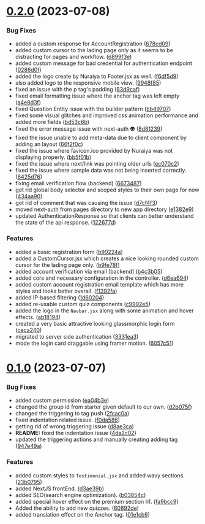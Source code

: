 # [0.2.0](https://github.com/Inmoresentum/InteractiveQuizApplication/compare/v0.1.0...v0.2.0) (2023-07-08)


### Bug Fixes

* added a custom response for AccountRegistration ([678cd09](https://github.com/Inmoresentum/InteractiveQuizApplication/commit/678cd097e9b70e2da02e109e7a5696d2606c6396))
* added custom cursor to the lading page only as it seems to be distracting for pages and workflow. ([d899f3e](https://github.com/Inmoresentum/InteractiveQuizApplication/commit/d899f3ea0414efb8a0c0ca7ed883febb809e5494))
* added custom message for bad credential for authentication endpoint ([0286d0f](https://github.com/Inmoresentum/InteractiveQuizApplication/commit/0286d0fa407b6f760986c9f694620b97b7096203))
* added the logo create by Nuraiya to Footer.jsx as well. ([f6df5d9](https://github.com/Inmoresentum/InteractiveQuizApplication/commit/f6df5d96e6667039a366768511764d4e9f86a7cd))
* also added logo to the responsive mobile view. ([9948f85](https://github.com/Inmoresentum/InteractiveQuizApplication/commit/9948f859601d0ebcf22200e411d35d399fdd5439))
* fixed an issue with the p tag's padding ([83d9caf](https://github.com/Inmoresentum/InteractiveQuizApplication/commit/83d9caf982e0a2b09cd3341dc3f93d9b65fb635a))
* fixed email formatting issue where the anchor tag was left empty ([a4e8d3f](https://github.com/Inmoresentum/InteractiveQuizApplication/commit/a4e8d3f0d51f2087564e9bd7c5fd6afc7de0e42b))
* fixed Question Entity issue with the builder pattern ([bb49707](https://github.com/Inmoresentum/InteractiveQuizApplication/commit/bb49707516c000fdfc13df8c9c90b9e0095fe326))
* fixed some visual glitches and improved css animation performance and added more fields ([bd53c6b](https://github.com/Inmoresentum/InteractiveQuizApplication/commit/bd53c6b587f5504407d3b5bf2f65a8b4c869d35e))
* fixed the error message issue with next-auth :alien: ([8d81239](https://github.com/Inmoresentum/InteractiveQuizApplication/commit/8d81239746fae619b3d2ae98c9b7fe9dc6eda807))
* fixed the issue unable to add meta-data due to client component by adding an layout ([66f2f0c](https://github.com/Inmoresentum/InteractiveQuizApplication/commit/66f2f0ce06c44db6d3d54e7760418c0ce6b6e01e))
* fixed the issue where favicon.ico provided by Nuraiya was not displaying properly. ([bb5f01b](https://github.com/Inmoresentum/InteractiveQuizApplication/commit/bb5f01b01b2fbb1f0d2b94bcd5f05ed7e599db61))
* fixed the issue where next/link was pointing older urls ([ec070c2](https://github.com/Inmoresentum/InteractiveQuizApplication/commit/ec070c2edcac6e624f4f2b123a71cc5a880db364))
* fixed the issue where sample data was not being inserted correctly. ([6425d76](https://github.com/Inmoresentum/InteractiveQuizApplication/commit/6425d76a12535b8b4fa5c18e0ba9547f07600e03))
* fixing email verification flow (backend) ([6673487](https://github.com/Inmoresentum/InteractiveQuizApplication/commit/6673487bc1cdd8c12a086d379cd02ad92ecb99ed))
* got rid global body selector and scoped styles to their own page for now ([434aa90](https://github.com/Inmoresentum/InteractiveQuizApplication/commit/434aa905e3a8f3af17f3c1ac9ab24c03775f2f3b))
* got rid of comment that was causing the issue ([d7cf4f3](https://github.com/Inmoresentum/InteractiveQuizApplication/commit/d7cf4f3889cbab7a8ff69aee7db331ba200166bb))
* moved next-auth from pages directory to new app directory ([e1382e9](https://github.com/Inmoresentum/InteractiveQuizApplication/commit/e1382e946e64924e10ad03f140d462b15130de3f))
* updated AuthenticationResponse so that clients can better understand the state of the api response. ([122677d](https://github.com/Inmoresentum/InteractiveQuizApplication/commit/122677d9055f3838c7d0edacffb2d989cb8f1f6b))


### Features

* added a basic registration form ([b90224a](https://github.com/Inmoresentum/InteractiveQuizApplication/commit/b90224ae907eda7e113438b20384552d20754e4f))
* added a CustomCursor.jsx which creates a nice looking rounded custom cursor for the lading page only. ([b9fe78f](https://github.com/Inmoresentum/InteractiveQuizApplication/commit/b9fe78fec0e4fcf9550965c70120c5fcec77520d))
* added account verification via email [backend] ([b4c3b05](https://github.com/Inmoresentum/InteractiveQuizApplication/commit/b4c3b05b22910437b5e5646c5df152dc20da19ee))
* added cors and necessary configuration in the controller. ([d6ea694](https://github.com/Inmoresentum/InteractiveQuizApplication/commit/d6ea6942c47dc442e716252acea00c74e52cd69a))
* added custom account registration email template which has more styles and looks better overall. ([f1392fa](https://github.com/Inmoresentum/InteractiveQuizApplication/commit/f1392fa1410ad6c74d2a21f45a0f13b15bc9c65e))
* added IP-based filtering ([1d60204](https://github.com/Inmoresentum/InteractiveQuizApplication/commit/1d602049565c740f902f3d5dc4f93496c95b08d4))
* added re-usable custom quiz components ([c9992e5](https://github.com/Inmoresentum/InteractiveQuizApplication/commit/c9992e5c026e967fb850ed4f4149098357d270ff))
* added the logo in the `Navbar.jsx` along with some animation and hover effects. ([ab18194](https://github.com/Inmoresentum/InteractiveQuizApplication/commit/ab1819477ed5eed2a6c76c304d85181979131af0))
* created a very basic attractive looking glassmorphic login form ([ceca240](https://github.com/Inmoresentum/InteractiveQuizApplication/commit/ceca240b02318db29456c18b30c3642cd76b074a))
* migrated to server side authentication ([3331ea3](https://github.com/Inmoresentum/InteractiveQuizApplication/commit/3331ea3ab88774653937cbc6debd11905d4483e0))
* mode the login card draggable using framer motion. ([6057c51](https://github.com/Inmoresentum/InteractiveQuizApplication/commit/6057c51479e4f409a2d19567736701ba71c61011))



# [0.1.0](https://github.com/Inmoresentum/InteractiveQuizApplication/compare/f0da586fcf5ee237d8d3626203dea5c70f86595d...v0.1.0) (2023-07-07)


### Bug Fixes

* added custom permission ([ea04b3e](https://github.com/Inmoresentum/InteractiveQuizApplication/commit/ea04b3ea7a607a1d1eaa87d641305656f7eeab09))
* changed the group id from starter given default to our own. ([d2b075f](https://github.com/Inmoresentum/InteractiveQuizApplication/commit/d2b075f2e246cdc80f06892b176a6bd8d70cf336))
* changed the triggering to tag push ([2fcac0a](https://github.com/Inmoresentum/InteractiveQuizApplication/commit/2fcac0af3878bcbe6698ca320142638364cb1268))
* fixed indentation related issue. ([f0da586](https://github.com/Inmoresentum/InteractiveQuizApplication/commit/f0da586fcf5ee237d8d3626203dea5c70f86595d))
* getting rid of wrong triggering issue ([d8ae3ca](https://github.com/Inmoresentum/InteractiveQuizApplication/commit/d8ae3ca1820746e6967b2b2b1599f4a7c4e2f277))
* **README:** fixed the indentation issue ([4da2c02](https://github.com/Inmoresentum/InteractiveQuizApplication/commit/4da2c02aaea894ee34ea26ad6b11cd8a23befb09))
* updated the triggering actions and manually creating adding tag ([947e49a](https://github.com/Inmoresentum/InteractiveQuizApplication/commit/947e49adfe991bd426bd7e67a8be1994ebca86e3))


### Features

* added custom styles to `Testimonial.jsx` and added wavy sections. ([23b0795](https://github.com/Inmoresentum/InteractiveQuizApplication/commit/23b0795dea3973a550e689a4208f1866352f1101))
* added NextJS frontEnd. ([d3ae39b](https://github.com/Inmoresentum/InteractiveQuizApplication/commit/d3ae39b9ecf59586132fb559ec6f3fdee46ad74e))
* added SEO(search engine optimization). ([b03854c](https://github.com/Inmoresentum/InteractiveQuizApplication/commit/b03854c3ca7a4ff09712a3ae59fe00235600ad1b))
* added special hover effect on the premium section h1. ([fa9bcc9](https://github.com/Inmoresentum/InteractiveQuizApplication/commit/fa9bcc999b4f36cf4eeb014628751dba7744d540))
* Added the ability to add new quizzes. ([60892de](https://github.com/Inmoresentum/InteractiveQuizApplication/commit/60892de80542c245f159ba930bca616f3d61d271))
* added translation effect on the Anchor tag. ([01e1cb9](https://github.com/Inmoresentum/InteractiveQuizApplication/commit/01e1cb9d15ed925e904e1f8f3d54cb554aa22957))



